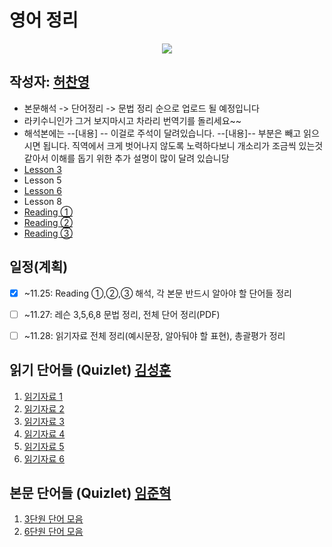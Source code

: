 # 영어 정리

<p align="center">
      <a href="https://github.com/tbvjaos510/DGSW-Exam#2%EC%9D%BC%EC%B0%A8">
            <img src="https://img.shields.io/badge/%EC%8B%9C%ED%97%98-2%EC%9D%BC%EC%B0%A8-brightgreen.svg?style=flat-square&longCache=true">
      </a>
</p>

## 작성자: [허찬영](https://github.com/2001hcy)

* 본문해석 -> 단어정리 -> 문법 정리 순으로 업로드 될 예정입니다
* 라키수니인가 그거 보지마시고 차라리 번역기를 돌리세요~~
* 해석본에는 --[내용\] -- 이걸로 주석이 달려있습니다. --[내용\]-- 부분은 빼고 읽으시면 됩니다. 직역에서 크게 벗어나지 않도록 노력하다보니 개소리가 조금씩 있는것같아서 이해를 돕기 위한 추가 설명이 많이 달려 있습니당
* [Lesson 3](./Lesson03.md)
* Lesson 5 
* [Lesson 6](./Lesson06.md)
* Lesson 8
* [Reading ①](https://github.com/tbvjaos510/DGSW-Exam/blob/master/2%ED%95%99%EB%85%84%202%ED%95%99%EA%B8%B0%20%EA%B8%B0%EB%A7%90/English/Reading%20%E2%91%A0.md)
* [Reading ②](https://github.com/tbvjaos510/DGSW-Exam/blob/master/2%ED%95%99%EB%85%84%202%ED%95%99%EA%B8%B0%20%EA%B8%B0%EB%A7%90/English/Reading%20%E2%91%A1.md)
* [Reading ③](https://github.com/tbvjaos510/DGSW-Exam/blob/master/2%ED%95%99%EB%85%84%202%ED%95%99%EA%B8%B0%20%EA%B8%B0%EB%A7%90/English/Reading%20%E2%91%A2.md)

## 일정(계획)

- [x] ~11.25: Reading ①,②,③ 해석, 각 본문 반드시 알아야 할 단어들 정리

- [ ] ~11.27: 레슨 3,5,6,8 문법 정리, 전체 단어 정리(PDF)

- [ ] ~11.28: 읽기자료 전체 정리(예시문장, 알아둬야 할 표현), 총괄평가 정리

## 읽기 단어들 (Quizlet) [김성훈](https://github.com/castlehun)

1. [읽기자료 1](https://quizlet.com/343225350/읽기-1-flash-cards/)
2. [읽기자료 2](https://quizlet.com/343228920/읽기-2-flash-cards/)
3. [읽기자료 3](https://quizlet.com/343229395/읽기-3-flash-cards/)
4. [읽기자료 4](https://quizlet.com/343229868/읽기-4-flash-cards/)
5. [읽기자료 5](https://quizlet.com/343231306/읽기-5-flash-cards/)
6. [읽기자료 6](https://quizlet.com/343232075/읽기-6-flash-cards/)

## 본문 단어들 (Quizlet) [임준혁](https://github.com/gurdlwl)
1. [3단원 단어 모음](https://quizlet.com/quizlette1025258/folders/2-2-3/)
2. [6단원 단어 모음](https://quizlet.com/quizlette1025258/folders/2-2-6/)
